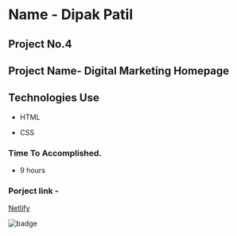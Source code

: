 # Name - Dipak Patil

## Project No.4

## Project Name- Digital Marketing Homepage

## Technologies Use

- HTML

- CSS

### Time To Accomplished.

- 9 hours

### Porject link -

[Netlify](https://liveclass-project-4.netlify.app/)

![badge](https://img.shields.io/badge/Live--class-Project--4-green)
